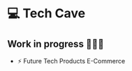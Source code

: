 # :computer: Tech Cave 
## Work in progress :construction_worker::construction_worker::construction_worker:

- :zap: Future Tech Products E-Commerce